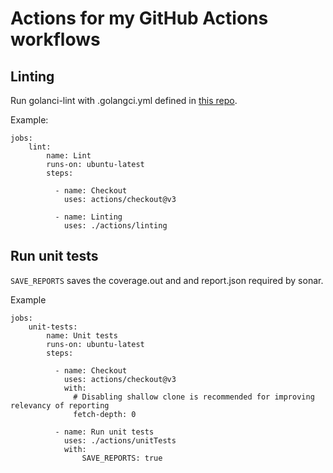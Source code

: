 # Actions for my GitHub Actions workflows

## Linting

Run golanci-lint with .golangci.yml defined in [this repo](https://github.com/Projects-for-Fun/golangci).

Example:
```
jobs:
    lint:
        name: Lint
        runs-on: ubuntu-latest
        steps:
        
          - name: Checkout
            uses: actions/checkout@v3
            
          - name: Linting
            uses: ./actions/linting
```

## Run unit tests

`SAVE_REPORTS` saves the coverage.out and and report.json required by sonar.

Example
```
jobs:
    unit-tests:
        name: Unit tests
        runs-on: ubuntu-latest
        steps:
    
          - name: Checkout
            uses: actions/checkout@v3
            with:
              # Disabling shallow clone is recommended for improving relevancy of reporting
              fetch-depth: 0

          - name: Run unit tests
            uses: ./actions/unitTests
            with:
                SAVE_REPORTS: true
```

